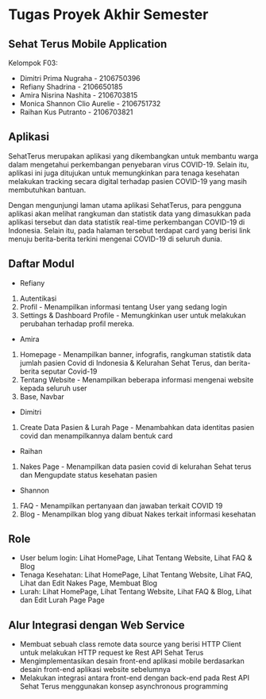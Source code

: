 # Tugas Proyek Akhir Semester
## Sehat Terus Mobile Application

Kelompok F03:

- Dimitri Prima Nugraha - 2106750396
- Refiany Shadrina - 2106650185
- Amira Nisrina Nashita - 2106703815
- Monica Shannon Clio Aurelie - 2106751732
- Raihan Kus Putranto - 2106703821


## Aplikasi

SehatTerus merupakan aplikasi yang dikembangkan untuk membantu warga dalam mengetahui perkembangan penyebaran virus COVID-19. Selain itu, aplikasi ini juga ditujukan untuk memungkinkan para tenaga kesehatan melakukan tracking secara digital terhadap pasien COVID-19 yang masih membutuhkan bantuan.

Dengan mengunjungi laman utama aplikasi SehatTerus, para pengguna aplikasi akan melihat rangkuman dan statistik data yang dimasukkan pada aplikasi tersebut dan data statistik real-time perkembangan COVID-19 di Indonesia. Selain itu, pada halaman tersebut terdapat card yang berisi link menuju berita-berita terkini mengenai COVID-19 di seluruh dunia.

## Daftar Modul
- Refiany
1. Autentikasi 
2. Profil - Menampilkan informasi tentang User yang sedang login
3. Settings & Dashboard Profile - Memungkinkan user untuk melakukan perubahan terhadap profil mereka.

- Amira
1. Homepage - Menampilkan banner, infografis, rangkuman statistik data jumlah pasien Covid di Indonesia & Kelurahan Sehat Terus, dan berita-berita seputar Covid-19
2. Tentang Website - Menampilkan beberapa informasi mengenai website kepada seluruh user
3. Base, Navbar

- Dimitri
1. Create Data Pasien & Lurah Page - Menambahkan data identitas pasien covid dan menampilkannya dalam bentuk card

- Raihan
1. Nakes Page - Menampilkan data pasien covid di kelurahan Sehat terus dan Mengupdate status kesehatan pasien

- Shannon
1. FAQ - Menampilkan pertanyaan dan jawaban terkait COVID 19
2. Blog - Menampilkan blog yang dibuat Nakes terkait informasi kesehatan


## Role
- User belum login: Lihat HomePage, Lihat Tentang Website, Lihat FAQ & Blog
- Tenaga Kesehatan: Lihat HomePage, Lihat Tentang Website, Lihat FAQ, Lihat dan Edit Nakes Page, Membuat Blog
- Lurah: Lihat HomePage, Lihat Tentang Website, Lihat FAQ & Blog, Lihat dan Edit Lurah Page Page

## Alur Integrasi dengan Web Service
- Membuat sebuah class remote data source yang berisi HTTP Client untuk melakukan HTTP request ke Rest API Sehat Terus
- Mengimplementasikan desain front-end aplikasi mobile berdasarkan desain front-end aplikasi website sebelumnya
- Melakukan integrasi antara front-end dengan back-end pada Rest API Sehat Terus menggunakan konsep asynchronous programming
